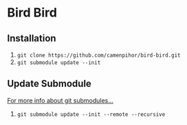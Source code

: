 # Bird Bird

## Installation

1. `git clone https://github.com/camenpihor/bird-bird.git`
1. `git submodule update --init`

## Update Submodule

[For more info about git submodules...](https://git-scm.com/book/en/v2/Git-Tools-Submodules)

1. `git submodule update --init --remote --recursive`
